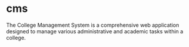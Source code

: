 # cms
The College Management System is a comprehensive web application designed to manage various administrative and academic tasks within a college.
